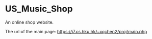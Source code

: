 # US_Music_Shop
An online shop website.

The url of the main page: https://i7.cs.hku.hk/~xqchen2/proj/main.php 
